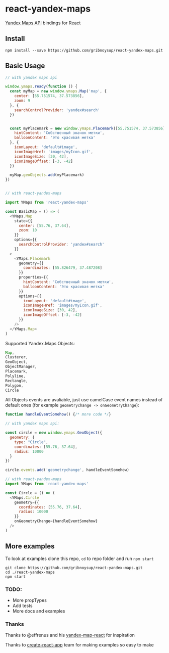 # react-yandex-maps

[Yandex Maps API](https://tech.yandex.ru/maps/doc/jsapi/2.1/quick-start/tasks/quick-start-docpage/)
bindings for React

## Install

```shell
npm install --save https://github.com/gribnoysup/react-yandex-maps.git
```

## Basic Usage

```js
// with yandex maps api

window.ymaps.ready(function () {
  const myMap = new window.ymaps.Map('map', {
    center: [55.751574, 37.573856],
    zoom: 9
  }, {
    searchControlProvider: 'yandex#search'
  })


  const myPlacemark = new window.ymaps.Placemark([55.751574, 37.573856], {
    hintContent: 'Собственный значок метки',
    balloonContent: 'Это красивая метка'
  }, {
    iconLayout: 'default#image',
    iconImageHref: 'images/myIcon.gif',
    iconImageSize: [30, 42],
    iconImageOffset: [-3, -42]
  })

  myMap.geoObjects.add(myPlacemark)
})


// with react-yandex-maps

import YMaps from 'react-yandex-maps'

const BasicMap = () => (
  <YMaps.Map
    state={{
      center: [55.76, 37.64],
      zoom: 10
    }}
    options={{
      searchControlProvider: 'yandex#search'
    }}
  >
    <YMaps.Placemark
      geometry={{
        coordinates: [55.826479, 37.487208]
      }}
      properties={{
        hintContent: 'Собственный значок метки',
        balloonContent: 'Это красивая метка'
      }}
      options={{
        iconLayout: 'default#image',
        iconImageHref: 'images/myIcon.gif',
        iconImageSize: [30, 42],
        iconImageOffset: [-3, -42]
      }}
    />
  </YMaps.Map>
)
```

Supported Yandex.Maps Objects:

```js
Map,
Clusterer,
GeoObject,
ObjectManager,
Placemark,
Polyline,
Rectangle,
Polygon,
Circle
```

All Objects events are avaliable, just use camelCase event names instead of
default ones (for example `geometrychange -> onGeometryChange`):

```js
function handleEventSomehow() {/* more code */}

// with yandex maps api:

const circle = new window.ymaps.GeoObject({
  geometry: {
    type: "Circle",
    coordinates: [55.76, 37.64],
    radius: 10000
  }
})

circle.events.add('geometrychange', handleEventSomehow)

// with react-yandex-maps
import YMaps from 'react-yandex-maps'

const Circle = () => (
  <YMaps.Circle
    geometry={{
      coordinates: [55.76, 37.64],
      radius: 10000
    }}
    onGeometryChange={handleEventSomehow}
  />
)
```

## More examples

To look at examples clone this repo, `cd` to repo folder and run `npm start`

```shell
git clone https://github.com/gribnoysup/react-yandex-maps.git
cd ./react-yandex-maps
npm start
```

### TODO:

- More propTypes
- Add tests
- More docs and examples

### Thanks

Thanks to @effrenus and his [yandex-map-react](https://github.com/effrenus/yandex-map-react)
for inspiration

Thanks to [create-react-app](https://github.com/facebookincubator/create-react-app)
team for making examples so easy to make

